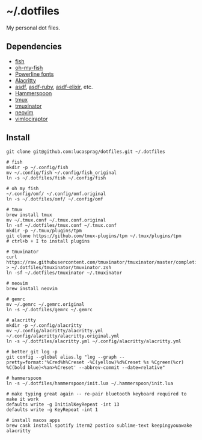 # ~/.dotfiles

My personal dot files.

## Dependencies

- [fish](https://fishshell.com/)
- [oh-my-fish](https://github.com/oh-my-fish/oh-my-fish)
- [Powerline fonts](https://github.com/powerline/fonts)
- [Alacritty](https://github.com/jwilm/alacritty)
- [asdf](https://github.com/asdf-vm/asdf), [asdf-ruby](https://github.com/asdf-vm/asdf-ruby), [asdf-elixir](https://github.com/asdf-vm/asdf-elixir), etc.
- [Hammerspoon](https://www.hammerspoon.org/)
- [tmux](https://github.com/tmux/tmux/wiki)
- [tmuxinator](https://github.com/tmuxinator/tmuxinator)
- [neovim](https://neovim.io)
- [vimlociraptor](https://github.com/lucasprag/vimlociraptor)

## Install

```
git clone git@github.com:lucasprag/dotfiles.git ~/.dotfiles

# fish
mkdir -p ~/.config/fish
mv ~/.config/fish ~/.config/fish_original
ln -s ~/.dotfiles/fish ~/.config/fish

# oh my fish
~/.config/omf/ ~/.config/omf.original
ln -s ~/.dotfiles/omf/ ~/.config/omf

# tmux
brew install tmux
mv ~/.tmux.conf ~/.tmux.conf.original
ln -sf ~/.dotfiles/tmux.conf ~/.tmux.conf
mkdir -p ~/.tmux/plugins/tpm
git clone https://github.com/tmux-plugins/tpm ~/.tmux/plugins/tpm
# ctrl+b + I to install plugins

# tmuxinator
curl https://raw.githubusercontent.com/tmuxinator/tmuxinator/master/completion/tmuxinator.zsh > ~/.dotfiles/tmuxinator/tmuxinator.zsh
ln -sf ~/.dotfiles/tmuxinator ~/.tmuxinator

# neovim
brew install neovim

# gemrc
mv ~/.gemrc ~/.gemrc.original
ln -s ~/.dotfiles/gemrc ~/.gemrc

# alacritty
mkdir -p ~/.config/alacritty
mv ~/.config/alacritty/alacritty.yml ~/.config/alacritty/alacritty.original.yml
ln -s ~/.dotfiles/alacritty.yml ~/.config/alacritty/alacritty.yml

# better git log -p
git config --global alias.lg "log --graph --pretty=format:'%Cred%h%Creset -%C(yellow)%d%Creset %s %Cgreen(%cr) %C(bold blue)<%an>%Creset' --abbrev-commit --date=relative"

# hammerspoon
ln -s ~/.dotfiles/hammerspoon/init.lua ~/.hammerspoon/init.lua

# make typing great again -- re-pair bluetooth keyboard required to make it work
defaults write -g InitialKeyRepeat -int 13
defaults write -g KeyRepeat -int 1

# install macos apps
brew cask install spotify iterm2 postico sublime-text keepingyouawake alacritty
```
